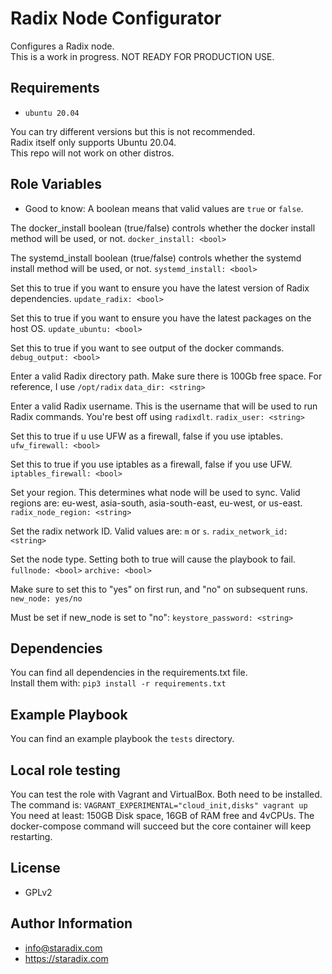 Radix Node Configurator
=========
Configures a Radix node.  
This is a work in progress. NOT READY FOR PRODUCTION USE.

Requirements
------------
* `ubuntu 20.04`
  
You can try different versions but this is not recommended.  
Radix itself only supports Ubuntu 20.04.  
This repo will not work on other distros.  

Role Variables
--------------
* Good to know: A boolean means that valid values are `true` or `false`.

The docker_install boolean (true/false) controls whether the docker install method will be used, or not.
`docker_install: <bool>`

The systemd_install boolean (true/false) controls whether the systemd install method will be used, or not.
`systemd_install: <bool>`

Set this to true if you want to ensure you have the latest version of Radix dependencies.
`update_radix: <bool>`

Set this to true if you want to ensure you have the latest packages on the host OS.
`update_ubuntu: <bool>`

Set this to true if you want to see output of the docker commands.
`debug_output: <bool>`

Enter a valid Radix directory path. Make sure there is 100Gb free space.
For reference, I use `/opt/radix`
`data_dir: <string>`

Enter a valid Radix username. This is the username that will be used to run Radix commands.
You're best off using `radixdlt`.
`radix_user: <string>`

Set this to true if u use UFW as a firewall, false if you use iptables.
`ufw_firewall: <bool>`

Set this to true if you use iptables as a firewall, false if you use UFW.
`iptables_firewall: <bool>`

Set your region. This determines what node will be used to sync. 
Valid regions are: eu-west, asia-south, asia-south-east, eu-west, or us-east.
`radix_node_region: <string>`

Set the radix network ID. 
Valid values are: `m` or `s`.
`radix_network_id: <string>`

Set the node type. Setting both to true will cause the playbook to fail.
`fullnode: <bool>`
`archive: <bool>`

Make sure to set this to "yes" on first run, and "no" on subsequent runs.
`new_node: yes/no`

Must be set if new_node is set to "no":
`keystore_password: <string>`

Dependencies
------------
You can find all dependencies in the requirements.txt file.  
Install them with: `pip3 install -r requirements.txt`

Example Playbook
----------------
You can find an example playbook the `tests` directory.  


Local role testing
-------
You can test the role with Vagrant and VirtualBox. Both need to be installed.  
The command is: `VAGRANT_EXPERIMENTAL="cloud_init,disks" vagrant up`  
You need at least: 150GB Disk space, 16GB of RAM free and 4vCPUs.
The docker-compose command will succeed but the core container will keep restarting.

License
-------
* GPLv2

Author Information
------------------
* [info@staradix.com](mailto://info@staradix.com)
* https://staradix.com
